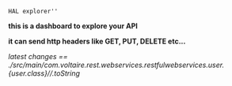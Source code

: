     HAL explorer''
**this is a dashboard to explore your API**

**it can send http headers like **GET, PUT, DELETE etc...****



*latest changes == ./src/main/com.voltaire.rest.webservices.restfulwebservices.user.{user.class}//.toString*